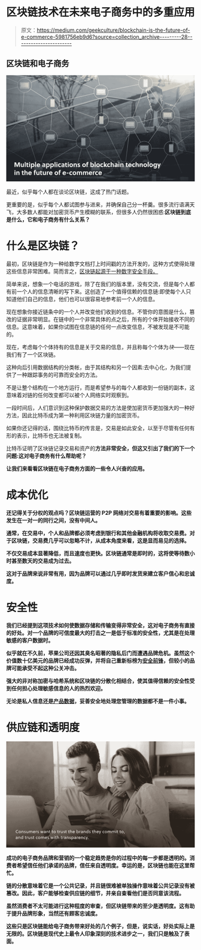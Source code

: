# 区块链技术在未来电子商务中的多重应用

> 原文：<https://medium.com/geekculture/blockchain-is-the-future-of-e-commerce-5981756eb9d6?source=collection_archive---------28----------------------->

## **区块链和电子商务**

![](img/71c29c28696b0d3d33a6c1915065967c.png)

最近，似乎每个人都在谈论区块链，这成了热门话题。

更重要的是，似乎每个人都试图参与进来，并确保自己分一杯羹。很多流行语满天飞，大多数人都能对加密货币产生模糊的联系，但很多人仍然很困惑:**区块链到底是什么，它和电子商务有什么关系？**

# 什么是区块链？

最初，区块链是作为一种给数字文档打上时间戳的方法开发的，这种方式使得处理这些信息非常困难。简而言之，[区块链起源于一种数字安全手段。](https://101blockchains.com/history-of-blockchain-timeline/)

简单来说，想象一个电话的游戏，除了在我们的版本里，没有交流，但是每个人都有前一个人的信息清晰的写下来。这创造了一个值得信赖的信息链:即使每个人只知道他们自己的信息，他们也可以很容易地参考前一个人的信息。

现在想象你接近链条中的一个人并改变他们收到的信息。不管你的意图是什么，篡改的证据非常明显。在链中的一个非常具体的点之后，所有的个体开始接收不同的信息。这意味着，如果你试图在信息链的任何一点改变信息，不被发现是不可能的。

现在，考虑每个个体持有的信息是关于交易的信息，并且称每个个体为*块*——现在我们有了一个区块链。

这种向后引用数据结构的分类帐，由于其结构和另一个因素:去中心化，为我们提供了一种跟踪事务的可靠而安全的方法。

不是让整个结构在一个地方运行，而是希望参与的每个人都收到一份链的副本，这意味着对链的任何改变都可以被个人网络实时观察到。

一段时间后，人们意识到这种保护数据交易的方法是使加密货币更加强大的一种好方法，因此比特币成为第一种利用区块链力量的加密货币。

如果你还记得的话，围绕比特币的传言是，交易是如此安全，以至于尽管有任何有形的表示，比特币也无法被复制。

比特币证明了区块链记录交易和资产的[](https://www.avg.com/en/signal/is-bitcoin-safe)****方法非常安全，但这又引出了我们的下一个问题:这对电子商务有什么帮助呢？****

****让我们来看看区块链在电子商务方面的一些令人兴奋的应用。****

# ****成本优化****

****还记得关于分权的观点吗？区块链运营的 P2P 网络对交易有着重要的影响。这些发生在一对一的同行之间，没有中间人。****

****通常，在交易中，个人和品牌都必须考虑到银行和其他金融机构将收取交易费。对于区块链，交易费几乎可以忽略不计，从成本角度来看，这是显而易见的选择。****

****不仅交易成本显著降低，而且速度也更快。区块链通常是即时的，这将使等待数小时甚至数天的交易成为过去。****

****这对于品牌来说非常有用，因为品牌可以通过几乎即时发货来建立客户信心和忠诚度。****

# ****安全性****

****我们已经提到这项技术如何使数据存储和传输变得非常安全，这对电子商务有直接的好处。对一个品牌的可信度最大的打击之一是低于标准的安全性，尤其是在处理敏感的客户数据时。****

****似乎就在不久前，苹果公司还因其臭名昭著的隐私后门而遭遇品牌危机。虽然这个价值数十亿美元的品牌已经成功反弹，并将自己重新标榜为[安全前锋](https://www.youtube.com/watch?v=8w4qPUSG17Y)，但较小的品牌可能承受不起这种公关冲击。****

****强大的非对称加密与哈希系统和区块链的分散化相结合，使其值得信赖的安全性受到任何担心处理敏感信息的人的热烈欢迎。****

****无论是私人信息还是[产品数据](https://www.amberengine.com/blog-content/6-signs-you-should-be-concerned-about-your-product-data?utm_source=blog&utm_medium=referral&utm_campaign=medium-blogs)，妥善安全地处理您管理的数据都不是一件小事。****

# ****供应链和透明度****

****![](img/4f382855cc8732ca4c0e68f4ef5929df.png)****

****成功的电子商务品牌和营销的一个稳定趋势是你的过程中的每一步都是透明的。**消费者希望信任他们承诺的品牌，信任来自透明度**。幸运的是，区块链也能在这里帮忙。****

****链的分散意味着它是一个公共记录，并且链很难被单独操作意味着公共记录没有被篡改。因此，客户能够检查供应链的细节，并亲自查看他们是否同意该流程。****

****虽然消费者不太可能进行这种程度的审查，但区块链带来的至少是透明度。这有助于提升品牌形象，当然还有顾客忠诚度。****

****这些只是区块链能给电子商务带来好处的几个例子，但是，说实话，好处实际上是无限的。区块链是现代史上最令人印象深刻的技术进步之一，我们只是触及了表面。****